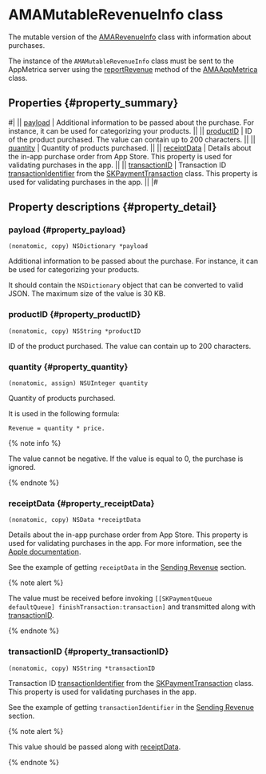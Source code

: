 # AMAMutableRevenueInfo class

The mutable version of the [AMARevenueInfo](AMARevenueInfo.md) class with information about purchases.

The instance of the `AMAMutableRevenueInfo` class must be sent to the AppMetrica server using the [reportRevenue](AMAAppMetrica.md#method_reportRevenue) method of the [AMAAppMetrica](AMAAppMetrica.md) class.

## Properties {#property_summary}

#|
|| [payload](#property_payload) | Additional information to be passed about the purchase. For instance, it can be used for categorizing your products. ||
|| [productID](#property_productID) | ID of the product purchased. The value can contain up to 200 characters. ||
|| [quantity](#property_quantity) | Quantity of products purchased. ||
|| [receiptData](#property_receiptData) | Details about the in-app purchase order from App Store. This property is used for validating purchases in the app. ||
|| [transactionID](#property_transactionID) | Transaction ID [transactionIdentifier](https://developer.apple.com/documentation/storekit/skpaymenttransaction/1411288-transactionidentifier) from the [SKPaymentTransaction](https://developer.apple.com/documentation/storekit/skpaymenttransaction) class. This property is used for validating purchases in the app. ||
|#

## Property descriptions {#property_detail}

### payload {#property_payload}

`(nonatomic, copy) NSDictionary *payload`

Additional information to be passed about the purchase. For instance, it can be used for categorizing your products.

It should contain the `NSDictionary` object that can be converted to valid JSON. The maximum size of the value is 30 KB.

### productID {#property_productID}

`(nonatomic, copy) NSString *productID`

ID of the product purchased. The value can contain up to 200 characters.

### quantity {#property_quantity}

`(nonatomic, assign) NSUInteger quantity`

Quantity of products purchased.

It is used in the following formula:

```
Revenue = quantity * price.
```

{% note info %}

The value cannot be negative. If the value is equal to 0, the purchase is ignored.

{% endnote %}

### receiptData {#property_receiptData}

`(nonatomic, copy) NSData *receiptData`

Details about the in-app purchase order from App Store. This property is used for validating purchases in the app. For more information, see the [Apple documentation](https://developer.apple.com/library/content/releasenotes/General/ValidateAppStoreReceipt/Chapters/ValidateRemotely.html).

See the example of getting `receiptData` in the [Sending Revenue](../ios-operations.md#send-revenue) section.

{% note alert %}

The value must be received before invoking `[[SKPaymentQueue defaultQueue] finishTransaction:transaction]` and transmitted along with [transactionID](#property_transactionID).

{% endnote %}

### transactionID {#property_transactionID}

`(nonatomic, copy) NSString *transactionID`

Transaction ID [transactionIdentifier](https://developer.apple.com/documentation/storekit/skpaymenttransaction/1411288-transactionidentifier) from the [SKPaymentTransaction](https://developer.apple.com/documentation/storekit/skpaymenttransaction) class. This property is used for validating purchases in the app.

See the example of getting `transactionIdentifier` in the [Sending Revenue](../ios-operations.md#send-revenue) section.

{% note alert %}

This value should be passed along with [receiptData](#property_receiptData).

{% endnote %}
